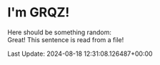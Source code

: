 # I'm GRQZ!
Here should be something random:  
Great! This sentence is read from a file!


Last Update: 2024-08-18 12:31:08.126487+00:00
